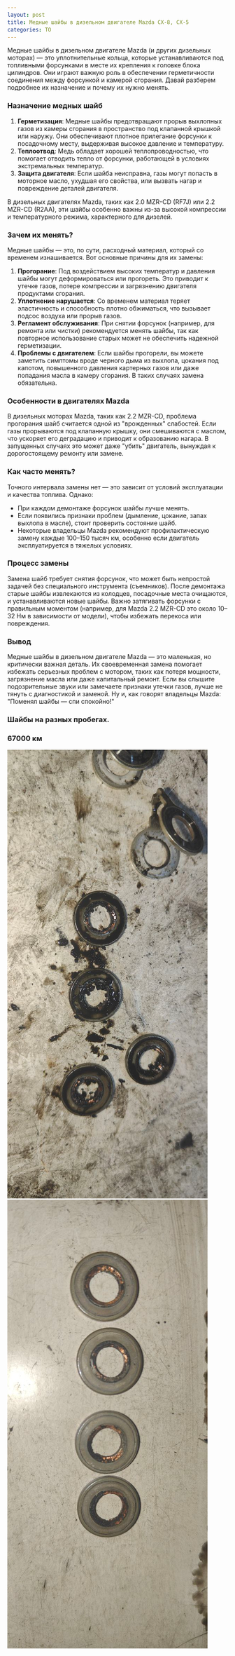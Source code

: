 ```yaml
---
layout: post
title: Медные шайбы в дизельном двигателе Mazda CX-8, CX-5
categories: ТО
---
```


Медные шайбы в дизельном двигателе Mazda (и других дизельных моторах) — это уплотнительные кольца, которые устанавливаются под топливными форсунками в месте их крепления к головке блока цилиндров. Они играют важную роль в обеспечении герметичности соединения между форсункой и камерой сгорания. Давай разберем подробнее их назначение и почему их нужно менять.

### Назначение медных шайб
1. **Герметизация**: Медные шайбы предотвращают прорыв выхлопных газов из камеры сгорания в пространство под клапанной крышкой или наружу. Они обеспечивают плотное прилегание форсунки к посадочному месту, выдерживая высокое давление и температуру.
2. **Теплоотвод**: Медь обладает хорошей теплопроводностью, что помогает отводить тепло от форсунки, работающей в условиях экстремальных температур.
3. **Защита двигателя**: Если шайба неисправна, газы могут попасть в моторное масло, ухудшая его свойства, или вызвать нагар и повреждение деталей двигателя.

В дизельных двигателях Mazda, таких как 2.0 MZR-CD (RF7J) или 2.2 MZR-CD (R2AA), эти шайбы особенно важны из-за высокой компрессии и температурного режима, характерного для дизелей.

### Зачем их менять?
Медные шайбы — это, по сути, расходный материал, который со временем изнашивается. Вот основные причины для их замены:
1. **Прогорание**: Под воздействием высоких температур и давления шайбы могут деформироваться или прогореть. Это приводит к утечке газов, потере компрессии и загрязнению двигателя продуктами сгорания.
2. **Уплотнение нарушается**: Со временем материал теряет эластичность и способность плотно обжиматься, что вызывает подсос воздуха или прорыв газов.
3. **Регламент обслуживания**: При снятии форсунок (например, для ремонта или чистки) рекомендуется менять шайбы, так как повторное использование старых может не обеспечить надежной герметизации.
4. **Проблемы с двигателем**: Если шайбы прогорели, вы можете заметить симптомы вроде черного дыма из выхлопа, цокания под капотом, повышенного давления картерных газов или даже попадания масла в камеру сгорания. В таких случаях замена обязательна.

### Особенности в двигателях Mazda
В дизельных моторах Mazda, таких как 2.2 MZR-CD, проблема прогорания шайб считается одной из "врожденных" слабостей. Если газы прорываются под клапанную крышку, они смешиваются с маслом, что ускоряет его деградацию и приводит к образованию нагара. В запущенных случаях это может даже "убить" двигатель, вынуждая к дорогостоящему ремонту или замене.

### Как часто менять?
Точного интервала замены нет — это зависит от условий эксплуатации и качества топлива. Однако:
- При каждом демонтаже форсунок шайбы лучше менять.
- Если появились признаки проблем (дымление, цокание, запах выхлопа в масле), стоит проверить состояние шайб.
- Некоторые владельцы Mazda рекомендуют профилактическую замену каждые 100–150 тысяч км, особенно если двигатель эксплуатируется в тяжелых условиях.

### Процесс замены
Замена шайб требует снятия форсунок, что может быть непростой задачей без специального инструмента (съемников). После демонтажа старые шайбы извлекаются из колодцев, посадочные места очищаются, и устанавливаются новые шайбы. Важно затягивать форсунки с правильным моментом (например, для Mazda 2.2 MZR-CD это около 10–32 Нм в зависимости от модели), чтобы избежать перекоса или повреждения.

### Вывод
Медные шайбы в дизельном двигателе Mazda — это маленькая, но критически важная деталь. Их своевременная замена помогает избежать серьезных проблем с мотором, таких как потеря мощности, загрязнение масла или даже капитальный ремонт. Если вы слышите подозрительные звуки или замечаете признаки утечки газов, лучше не тянуть с диагностикой и заменой. Ну и, как говорят владельцы Mazda: "Поменял шайбы — спи спокойно!"

### Шайбы на разных пробегах.
### 67000 км

![](assets/images/2025-03-03-shaibs/tim.05.03.2025.13.25.45.png)
![](assets/images/2025-03-03-shaibs/tim.05.03.2025.13.25.59.png)


